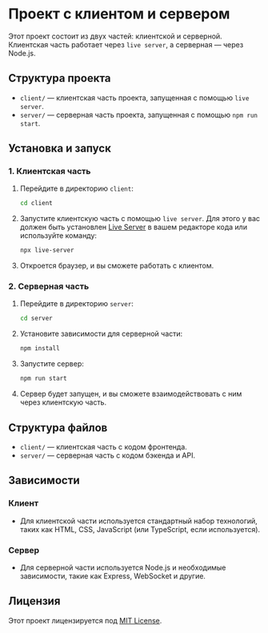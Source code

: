 # Проект с клиентом и сервером

Этот проект состоит из двух частей: клиентской и серверной. Клиентская часть работает через `live server`, а серверная — через Node.js.

## Структура проекта

- `client/` — клиентская часть проекта, запущенная с помощью `live server`.
- `server/` — серверная часть проекта, запущенная с помощью `npm run start`.

## Установка и запуск

### 1. Клиентская часть

1. Перейдите в директорию `client`:

    ```bash
    cd client
    ```

2. Запустите клиентскую часть с помощью `live server`. Для этого у вас должен быть установлен [Live Server](https://marketplace.visualstudio.com/items?itemName=ritwickdey.LiveServer) в вашем редакторе кода или используйте команду:

    ```bash
    npx live-server
    ```

3. Откроется браузер, и вы сможете работать с клиентом.

### 2. Серверная часть

1. Перейдите в директорию `server`:

    ```bash
    cd server
    ```

2. Установите зависимости для серверной части:

    ```bash
    npm install
    ```

3. Запустите сервер:

    ```bash
    npm run start
    ```

4. Сервер будет запущен, и вы сможете взаимодействовать с ним через клиентскую часть.

## Структура файлов

- `client/` — клиентская часть с кодом фронтенда.
- `server/` — серверная часть с кодом бэкенда и API.

## Зависимости

### Клиент

- Для клиентской части используется стандартный набор технологий, таких как HTML, CSS, JavaScript (или TypeScript, если используется).

### Сервер

- Для серверной части используется Node.js и необходимые зависимости, такие как Express, WebSocket и другие.

## Лицензия

Этот проект лицензируется под [MIT License](LICENSE).
